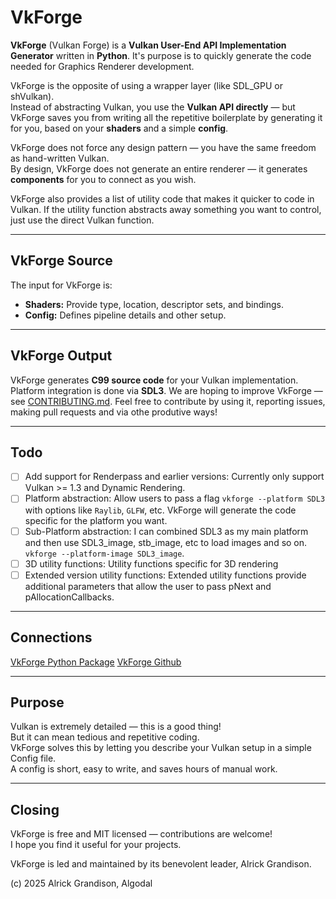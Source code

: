 # VkForge

**VkForge** (Vulkan Forge) is a **Vulkan User-End API Implementation Generator** written in **Python**. It's purpose is to quickly generate the code needed for Graphics Renderer development.

VkForge is the opposite of using a wrapper layer (like SDL_GPU or shVulkan).  
Instead of abstracting Vulkan, you use the **Vulkan API directly** — but VkForge saves you from writing all the repetitive boilerplate by generating it for you, based on your **shaders** and a simple **config**.

VkForge does not force any design pattern — you have the same freedom as hand-written Vulkan.  
By design, VkForge does not generate an entire renderer — it generates **components** for you to connect as you wish.

VkForge also provides a list of utility code that makes it quicker to code in Vulkan. If the utility function
abstracts away something you want to control, just use the direct Vulkan function.

---

## VkForge Source

The input for VkForge is:
- **Shaders:** Provide type, location, descriptor sets, and bindings.
- **Config:** Defines pipeline details and other setup.

---

## VkForge Output

VkForge generates **C99 source code** for your Vulkan implementation.  
Platform integration is done via **SDL3**.
We are hoping to improve VkForge — see [CONTRIBUTING.md](CONTRIBUTING.md).
Feel free to contribute by using it, reporting issues, making pull requests and via othe produtive ways!

---

## Todo

- [ ] Add support for Renderpass and earlier versions: Currently only support Vulkan >= 1.3 and Dynamic Rendering. 
- [ ] Platform abstraction: Allow users to pass a flag `vkforge --platform SDL3` with options like `Raylib`, `GLFW`, etc. VkForge will generate the code specific for the platform you want.
- [ ] Sub-Platform abstraction: I can combined SDL3 as my main platform and then use SDL3_image, stb_image, etc to load images and so on. `vkforge --platform-image SDL3_image`.
- [ ] 3D utility functions: Utility functions specific for 3D rendering
- [ ] Extended version utility functions: Extended utility functions provide additional parameters that allow the user to pass pNext and pAllocationCallbacks.

---

## Connections

[VkForge Python Package](https://pypi.org/project/vkforge/)
[VkForge Github](https://github.com/Rickodesea/VkForge)

---

## Purpose

Vulkan is extremely detailed — this is a good thing!  
But it can mean tedious and repetitive coding.  
VkForge solves this by letting you describe your Vulkan setup in a simple Config file.  
A config is short, easy to write, and saves hours of manual work.

---

## Closing

VkForge is free and MIT licensed — contributions are welcome!  
I hope you find it useful for your projects.

VkForge is led and maintained by its benevolent leader, Alrick Grandison.

(c) 2025 Alrick Grandison, Algodal
